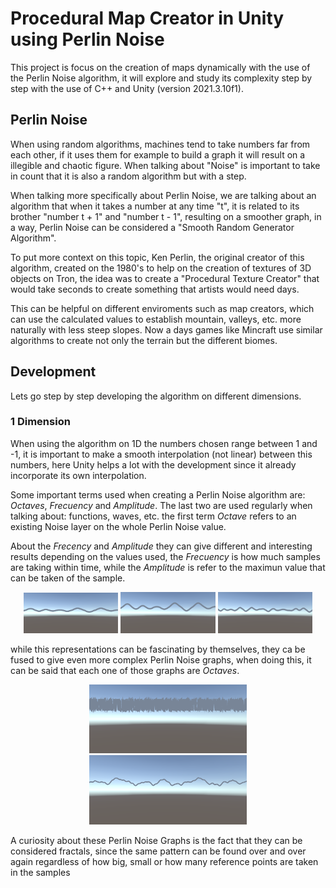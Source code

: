 # Procedural Map Creator in Unity using Perlin Noise

This project is focus on the creation of maps dynamically with the use of the Perlin Noise algorithm, it will explore and study its complexity step by step with the use of C++ and Unity (version 2021.3.10f1).

## Perlin Noise

When using random algorithms, machines tend to take numbers far from each other, if it uses them for example to build a graph it will result on a illegible and chaotic figure. When talking about "Noise" is important to take in count that it is also a random algorithm but with a step.

When talking more specifically about Perlin Noise, we are talking about an algorithm that when it takes a number at any time "t", it is related to its brother "number t + 1" and "number t - 1", resulting on a smoother graph, in a way, Perlin Noise can be considered a "Smooth Random Generator Algorithm".

To put more context on this topic, Ken Perlin, the original creator of this algorithm, created on the 1980's to help on the creation of textures of 3D objects on Tron, the idea was to create a "Procedural Texture Creator" that would take seconds to create something that artists would need days.

This can be helpful on different enviroments such as map creators, which can use the calculated values to establish mountain, valleys, etc. more naturally with less steep slopes. Now a days games like Mincraft use similar algorithms to create not only the terrain but the different biomes.

## Development

Lets go step by step developing the algorithm on different dimensions.

### 1 Dimension

When using the algorithm on 1D the numbers chosen range between 1 and -1, it is important to make a smooth interpolation (not linear) between this numbers, here Unity helps a lot with the development since it already incorporate its own interpolation.

Some important terms used when creating a Perlin Noise algorithm are: _Octaves_, _Frecuency_ and _Amplitude_. The last two are used regularly when talking about: functions, waves, etc. the first term _Octave_ refers to an existing Noise layer on the whole Perlin Noise value.

About the _Frecency_ and _Amplitude_ they can give different and interesting results depending on the values used, the _Frecuency_ is how much samples are taking within time, while the _Amplitude_ is refer to the maximun value that can be taken of the sample.

<p align="center">
  <img src="Procedural-Map-Creator/Assets/Photos/Line_100Points_1freq_1amp_0.1jump.PNG" alt="Frecuency and Amplitude values established to 1" width="30%" />
  <img src="Procedural-Map-Creator/Assets/Photos/Line_100Points_1freq_2amp_0.1jump.PNG" alt="Amplitude value established to 2" width="30%" />
  <img src="Procedural-Map-Creator/Assets/Photos/Line_100Points_2freq_1amp_0.1jump.PNG" alt="Frecuency value established to 2" width="30%" />
</p>

while this representations can be fascinating by themselves, they ca be fused to give even more complex Perlin Noise graphs, when doing this, it can be said that each one of those graphs are _Octaves_.

<p align="center">
  <img src="Procedural-Map-Creator/Assets/Photos/RandomFunction.PNG" alt="Random Graph" width="50%"/>
  <img src="Procedural-Map-Creator/Assets/Photos/PerlinNoise_3differentPerlin.PNG" alt="Perlin Noise Graph" width="50%"/>
</p>

A curiosity about these Perlin Noise Graphs is the fact that they can be considered fractals, since the same pattern can be found over and over again regardless of how big, small or how many reference points are taken in the samples







